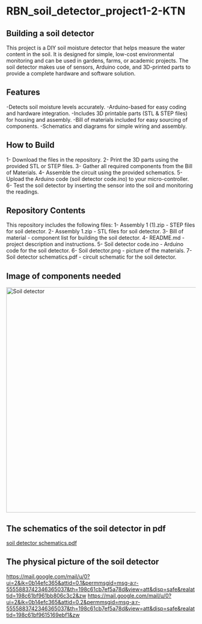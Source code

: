 # RBN_soil_detector_project1-2-KTN
## Building a soil detector

This project is a DIY soil moisture detector that helps measure the water content in the soil. It is designed for simple, low-cost environmental monitoring and can be used in gardens, farms, or academic projects. The soil detector makes use of sensors, Arduino code, and 3D-printed parts to provide a complete hardware and software solution.

## Features
-Detects soil moisture levels accurately.
-Arduino-based for easy coding and hardware integration.
-Includes 3D printable parts (STL & STEP files) for housing and assembly.
-Bill of materials included for easy sourcing of components.
-Schematics and diagrams for simple wiring and assembly.

## How to Build
1- Download the files in the repository.
2- Print the 3D parts using the provided STL or STEP files.
3- Gather all required components from the Bill of Materials.
4- Assemble the circuit using the provided schematics.
5- Upload the Arduino code (soil detector code.ino) to your micro-controller.
6- Test the soil detector by inserting the sensor into the soil and monitoring the readings.

## Repository Contents
This repository includes the following files:
1- Assembly 1 (1).zip - STEP files for soil detector.
2- Assembly 1.zip - STL files for soil detector.
3- Bill of material - component list for building the soil detector.
4- README.md - project description and instructions.
5- Soil detector code.ino - Arduino code for the soil detector.
6- Soil detector.png - picture of the materials.
7- Soil detector schematics.pdf - circuit schematic for the soil detector.

## Image of components needed
<img width="1536" height="598" alt="Soil detector" src="https://github.com/user-attachments/assets/e77204ec-db3e-42c2-8541-9454ec8a0371" />

## The schematics of the soil detector in pdf
[soil detector schematics.pdf](https://github.com/user-attachments/files/21884151/soil.detector.schematics.pdf)

## The physical picture of the soil detector 
https://mail.google.com/mail/u/0?ui=2&ik=0b14efc365&attid=0.1&permmsgid=msg-a:r-5555883742346365037&th=198c61cb7ef5a78d&view=att&disp=safe&realattid=198c61bf961bb806c3c2&zw
https://mail.google.com/mail/u/0?ui=2&ik=0b14efc365&attid=0.2&permmsgid=msg-a:r-5555883742346365037&th=198c61cb7ef5a78d&view=att&disp=safe&realattid=198c61bf9615169ebf1&zw
